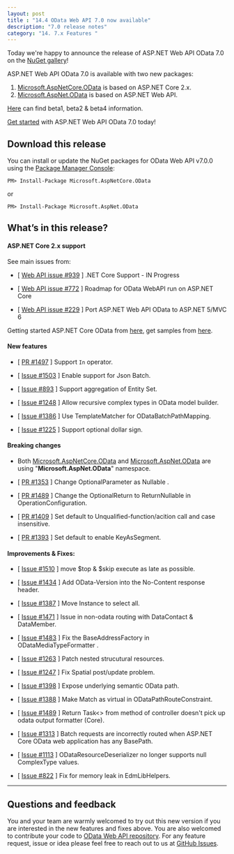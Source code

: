 ```yaml
---
layout: post
title : "14.4 OData Web API 7.0 now available"
description: "7.0 release notes"
category: "14. 7.x Features "
---
```


Today we're happy to announce the release of ASP.NET Web API OData 7.0 on the [NuGet gallery](https://www.nuget.org/)!

ASP.NET Web API OData 7.0 is available with two new packages:

1. [Microsoft.AspNetCore.OData](https://www.nuget.org/packages/Microsoft.AspNetCore.OData) is based on ASP.NET Core 2.x.
2. [Microsoft.AspNet.OData](https://www.nuget.org/packages/Microsoft.AspNet.OData) is based on ASP.NET Web API.

[Here](http://odata.github.io/WebApi/#14-01-netcore-beta1) can find beta1, beta2 & beta4 information.

[Get started](https://github.com/OData/ODataSamples/tree/master/WebApi/v7.x) with ASP.NET Web API OData 7.0 today!

## Download this release

You can install or update the NuGet packages for OData Web API v7.0.0 using the [Package Manager Console](http://docs.nuget.org/docs/start-here/using-the-package-manager-console):


```
PM> Install-Package Microsoft.AspNetCore.OData
```
or
```
PM> Install-Package Microsoft.AspNet.OData
```

## What’s in this release?

<h4>ASP.NET Core 2.x support</h4>

 See main issues from:

 * [ [Web API issue #939](https://github.com/OData/WebApi/issues/939) ] .NET Core Support - IN Progress
  
 * [ [Web API issue #772](https://github.com/OData/WebApi/issues/772) ] Roadmap for OData WebAPI run on ASP.NET Core 
  
 * [ [Web API issue #229](https://github.com/OData/WebApi/issues/229) ] Port ASP.NET Web API OData to ASP.NET 5/MVC 6
  
 Getting started ASP.NET Core OData from [here](https://github.com/OData/WebApi/blob/gh-pages/_posts/2017-12-21-14-01-netcore-beta1.md), get samples from [here](https://github.com/OData/ODataSamples/tree/master/WebApi/v7.x).
   
<h4>New features</h4>
 
 * [ [PR #1497](https://github.com/OData/WebApi/issues/1497) ] Support `In` operator.
  
 * [ [Issue #1503](https://github.com/OData/WebApi/issues/1503) ] Enable support for Json Batch.
 
 * [ [Issue #893](https://github.com/OData/WebApi/issues/893) ] Support aggregation of Entity Set.
 
 * [ [Issue #1248](https://github.com/OData/WebApi/issues/1248) ] Allow recursive complex types in OData model builder.
 
 * [ [Issue #1386](https://github.com/OData/WebApi/issues/1386) ] Use TemplateMatcher for ODataBatchPathMapping.
 
 * [ [Issue #1225](https://github.com/OData/WebApi/issues/1225) ] Support optional dollar sign.
  
<h4>Breaking changes</h4>
 
 * Both [Microsoft.AspNetCore.OData](https://www.nuget.org/packages/Microsoft.AspNetCore.OData) and [Microsoft.AspNet.OData](https://www.nuget.org/packages/Microsoft.AspNet.OData) are using "**Microsoft.AspNet.OData**" namespace.
 
 * [ [PR #1353](https://github.com/OData/WebApi/pull/1353) ] Change OptionalParameter as Nullable .
 
 * [ [PR #1489](https://github.com/OData/WebApi/pull/1489) ] Change the OptionalReturn to ReturnNullable in OperationConfiguration.
 
 * [ [PR #1409](https://github.com/OData/WebApi/pull/1409) ] Set default to Unqualified-function/acition call and case insensitive.

 * [ [PR #1393](https://github.com/OData/WebApi/pull/1393) ] Set default to enable KeyAsSegment.
 
<h4>Improvements & Fixes:</h4>

 * [ [Issue #1510](https://github.com/OData/WebApi/issues/1510) ] move $top & $skip execute as late as possible.

 * [ [Issue #1434](https://github.com/OData/WebApi/issues/1434) ] Add OData-Version into the No-Content response header.

 * [ [Issue #1387](https://github.com/OData/WebApi/issues/1387) ] Move Instance to select all.

 * [ [Issue #1471](https://github.com/OData/WebApi/issues/1471) ] Issue in non-odata routing with DataContact & DataMember.

 * [ [Issue #1483](https://github.com/OData/WebApi/issues/1483) ] Fix the BaseAddressFactory in ODataMediaTypeFormatter .

 * [ [Issue #1263](https://github.com/OData/WebApi/issues/1263) ] Patch nested strucutural resources.
 
 * [ [Issue #1247](https://github.com/OData/WebApi/issues/1247) ] Fix Spatial post/update problem.
 
 * [ [Issue #1398](https://github.com/OData/WebApi/issues/1398) ] Expose underlying semantic OData path.
 
 * [ [Issue #1388](https://github.com/OData/WebApi/issues/1388) ] Make Match as virtual in ODataPathRouteConstraint.
 
 * [ [Issue #1489](https://github.com/OData/WebApi/issues/1489) ] Return Task<> from method of controller doesn't pick up odata output formatter (Core).
 
 * [ [Issue #1313](https://github.com/OData/WebApi/issues/1313) ] Batch requests are incorrectly routed when ASP.NET Core OData web application has any BasePath.
 
 * [ [Issue #1113](https://github.com/OData/WebApi/issues/1113) ] ODataResourceDeserializer no longer supports null ComplexType values.
 
 * [ [Issue #822](https://github.com/OData/WebApi/issues/822) ] Fix for memory leak in EdmLibHelpers.
 
---

## Questions and feedback

You and your team are warmly welcomed to try out this new version if you are interested in the new features and fixes above. You are also welcomed to contribute your code to [OData Web API repository](https://github.com/OData/WebApi). For any feature request, issue or idea please feel free to reach out to us at 
[GitHub Issues](https://github.com/OData/WebApi/issues). 
